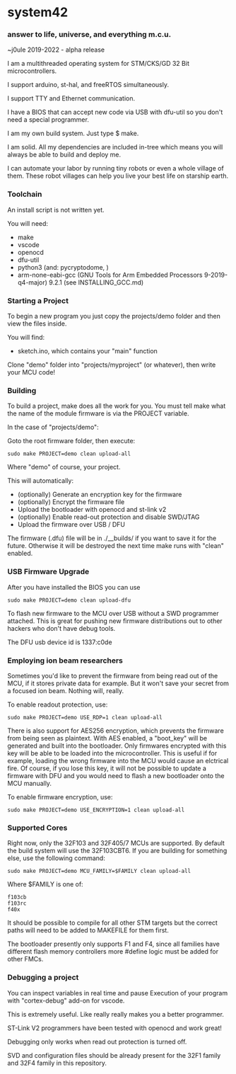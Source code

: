 # system42
### answer to life, universe, and everything m.c.u.

~j0ule 2019-2022 - alpha release

I am a multithreaded operating 
system for STM/CKS/GD 32 Bit 
microcontrollers.

I support arduino, st-hal, 
and freeRTOS simultaneously.

I support TTY and Ethernet
communication.

I have a BIOS that can accept 
new code via USB with dfu-util 
so you don't need a special 
programmer.

I am my own build system. Just 
type $ make.

I am solid. All my dependencies 
are included in-tree which means 
you will always be able to build 
and deploy me.

I can automate your labor by 
running tiny robots or even a 
whole village of them. These robot 
villages can help you live your 
best life on starship earth.


### Toolchain

An install script is not written yet. 

You will need:

- make
- vscode
- openocd
- dfu-util
- python3 (and: pycryptodome, )
- arm-none-eabi-gcc (GNU Tools for Arm Embedded Processors 9-2019-q4-major) 9.2.1 (see INSTALLING_GCC.md)


### Starting a Project

To begin a new program you just copy 
the projects/demo folder and then view
the files inside. 

You will find:

- sketch.ino, which contains your "main" function

Clone "demo" folder into "projects/myproject" (or whatever), 
then write your MCU code!


### Building

To build a project, make does all 
the work for you. You must tell make
what the name of the module firmware 
is via the PROJECT variable. 

In the case of "projects/demo":

Goto the root firmware folder, 
then execute:

    sudo make PROJECT=demo clean upload-all

Where "demo" of course, your project.

This will automatically: 

- (optionally) Generate an encryption key for the firmware
- (optionally) Encrypt the firmware file
- Upload the bootloader with openocd and st-link v2
- (optionally) Enable read-out protection and disable SWD/JTAG
- Upload the firmware over USB / DFU 

The firmware (.dfu) file will be 
in ./__builds/<project> if you want 
to save it for the future. Otherwise 
it will be destroyed the next time 
make runs with "clean" enabled.


### USB Firmware Upgrade

After you have installed the BIOS
you can use     

    sudo make PROJECT=demo clean upload-dfu

To flash new firmware to the MCU 
over USB without a SWD programmer 
attached. This is great for pushing 
new firmware distributions out to 
other hackers who don't have debug
tools.

The DFU usb device id is 1337:c0de


### Employing ion beam researchers

Sometimes you'd like to prevent the 
firmware from being read out of the 
MCU, if it stores private data for
example. But it won't save your 
secret from a focused ion beam. 
Nothing will, really.

To enable readout protection, use:

    sudo make PROJECT=demo USE_RDP=1 clean upload-all

There is also support for AES256 
encryption, which prevents the 
firmware from being seen as 
plaintext. With AES enabled, 
a "boot_key" will be generated and 
built into the bootloader. 
Only firmwares encrypted with this 
key will be able to be loaded into 
the microcontroller. This is useful 
if for example, loading the wrong 
firmware into the MCU would cause 
an elctrical fire. Of course, if 
you lose this key, it will not be 
possible to update a firmware with 
DFU and you would need to flash a 
new bootloader onto the MCU manually.

To enable firmware encryption, use:

    sudo make PROJECT=demo USE_ENCRYPTION=1 clean upload-all

    
### Supported Cores

Right now, only the 32F103 and 
32F405/7 MCUs are supported. By 
default the build system will use 
the 32F103CBT6. If you are building 
for something else, use the 
following command:

    sudo make PROJECT=demo MCU_FAMILY=$FAMILY clean upload-all

Where $FAMILY is one of:

    f103cb
    f103rc
    f40x
    
It should be possible to compile for 
all other STM targets but the correct 
paths will need to be added to MAKEFILE
for them first.
    
The bootloader presently only supports
F1 and F4, since all families have
different flash memory controllers 
more #define logic must be added for 
other FMCs.

    
### Debugging a project

You can inspect variables in real 
time and pause Execution of your 
program with "cortex-debug" add-on 
for vscode. 

This is extremely useful. Like really
really makes you a better programmer. 

ST-Link V2 programmers have been tested with 
openocd and work great!

Debugging only works when read out 
protection is turned off. 

SVD and configuration files should 
be already present for the 32F1 
family and 32F4 family in this 
repository.
